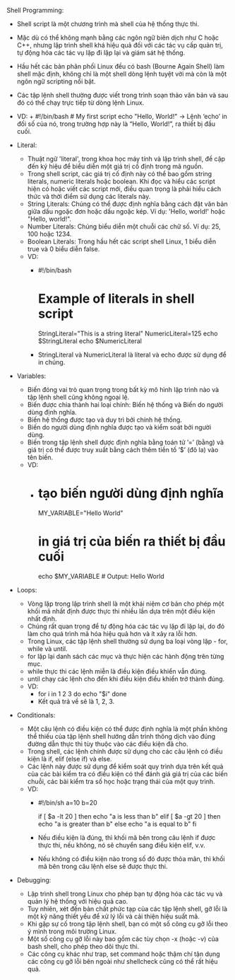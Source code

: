 Shell Programming:
  - Shell script là một chương trình mà shell của hệ thống thực thi.
  - Mặc dù có thể không mạnh bằng các ngôn ngữ biên dịch như C hoặc C++, nhưng lập trình shell khá hiệu quả đối với các tác vụ cấp quản trị, tự động hóa các tác vụ lặp đi lặp lại và giám sát hệ thống.
  - Hầu hết các bản phân phối Linux đều có bash (Bourne Again Shell) làm shell mặc định, không chỉ là một shell dòng lệnh tuyệt vời mà còn là một ngôn ngữ scripting nổi bật.
  - Các tập lệnh shell thường được viết trong trình soạn thảo văn bản và sau đó có thể chạy trực tiếp từ dòng lệnh Linux.
  - VD:
              + #!/bin/bash
                # My first script
                echo "Hello, World!"
    -> Lệnh ‘echo’ in đối số của nó, trong trường hợp này là “Hello, World!”, ra thiết bị đầu cuối.

  - Literal:
    + Thuật ngữ 'literal', trong khoa học máy tính và lập trình shell, đề cập đến ký hiệu để biểu diễn một giá trị cố định trong mã nguồn.
    + Trong shell script, các giá trị cố định này có thể bao gồm string literals, numeric literals hoặc boolean. Khi đọc và hiểu các script hiện có hoặc viết các script mới, điều quan trọng là phải hiểu cách thức và thời điểm sử dụng các literals này.
    + String Literals: Chúng có thể được định nghĩa bằng cách đặt văn bản giữa dấu ngoặc đơn hoặc dấu ngoặc kép. Ví dụ: 'Hello, world!' hoặc "Hello, world!".
    + Number Literals: Chúng biểu diễn một chuỗi các chữ số. Ví dụ: 25, 100 hoặc 1234.
    + Boolean Literals: Trong hầu hết các script shell Linux, 1 biểu diễn true và 0 biểu diễn false.
    + VD:
      + #!/bin/bash
        # Example of literals in shell script
 
        StringLiteral="This is a string literal"
        NumericLiteral=125
        echo $StringLiteral
        echo $NumericLiteral
      + StringLiteral và NumericLiteral là literal và echo được sử dụng để in chúng.

  - Variables:
    + Biến đóng vai trò quan trọng trong bất kỳ mô hình lập trình nào và tập lệnh shell cũng không ngoại lệ.
    + Biến được chia thành hai loại chính: Biến hệ thống và Biến do người dùng định nghĩa.
    + Biến hệ thống được tạo và duy trì bởi chính hệ thống.
    + Biến do người dùng định nghĩa được tạo và kiểm soát bởi người dùng.
    + Biến trong tập lệnh shell được định nghĩa bằng toán tử ’=’ (bằng) và giá trị có thể được truy xuất bằng cách thêm tiền tố ’$’ (đô la) vào tên biến.
    + VD:
      + # tạo biến người dùng định nghĩa
        MY_VARIABLE="Hello World"

        # in giá trị của biến ra thiết bị đầu cuối
        echo $MY_VARIABLE  # Output: Hello World

  - Loops:
    + Vòng lặp trong lập trình shell là một khái niệm cơ bản cho phép một khối mã nhất định được thực thi nhiều lần dựa trên một điều kiện nhất định.
    + Chúng rất quan trọng để tự động hóa các tác vụ lặp đi lặp lại, do đó làm cho quá trình mã hóa hiệu quả hơn và ít xảy ra lỗi hơn.
    + Trong Linux, các tập lệnh shell thường sử dụng ba loại vòng lặp - for, while và until.
    + for lặp lại danh sách các mục và thực hiện các hành động trên từng mục.
    + while thực thi các lệnh miễn là điều kiện điều khiển vẫn đúng.
    + until chạy các lệnh cho đến khi điều kiện điều khiển trở thành đúng.
    + VD:
      + for i in 1 2 3
        do
        echo "$i"
        done
      + Kết quả trả về sẽ là 1, 2, 3.

  - Conditionals:
    + Một câu lệnh có điều kiện có thể được định nghĩa là một phần không thể thiếu của tập lệnh shell hướng dẫn trình thông dịch vào đúng đường dẫn thực thi tùy thuộc vào các điều kiện đã cho.
    + Trong shell, các lệnh chính được sử dụng cho các câu lệnh có điều kiện là if, elif (else if) và else.
    + Các lệnh này được sử dụng để kiểm soát quy trình dựa trên kết quả của các bài kiểm tra có điều kiện có thể đánh giá giá trị của các biến chuỗi, các bài kiểm tra số học hoặc trạng thái của một quy trình.
    + VD:
      + #!/bin/sh
        a=10
        b=20
        
        if [ $a -lt 20 ]
        then
           echo "a is less than b"
        elif [ $a -gt 20 ]
        then
           echo "a is greater than b"
        else
           echo "a is equal to b"
        fi
      + Nếu điều kiện là đúng, thì khối mã bên trong câu lệnh if được thực thi, nếu không, nó sẽ chuyển sang điều kiện elif, v.v.
      + Nếu không có điều kiện nào trong số đó được thỏa mãn, thì khối mã bên trong câu lệnh else sẽ được thực thi.
  
  - Debugging:
    + Lập trình shell trong Linux cho phép bạn tự động hóa các tác vụ và quản lý hệ thống với hiệu quả cao.
    + Tuy nhiên, xét đến bản chất phức tạp của các tập lệnh shell, gỡ lỗi là một kỹ năng thiết yếu để xử lý lỗi và cải thiện hiệu suất mã.
    + Khi gặp sự cố trong tập lệnh shell, bạn có một số công cụ gỡ lỗi theo ý mình trong môi trường Linux.
    + Một số công cụ gỡ lỗi này bao gồm các tùy chọn -x (hoặc -v) của bash shell, cho phép theo dõi thực thi.
    + Các công cụ khác như trap, set command hoặc thậm chí tận dụng các công cụ gỡ lỗi bên ngoài như shellcheck cũng có thể rất hiệu quả.
